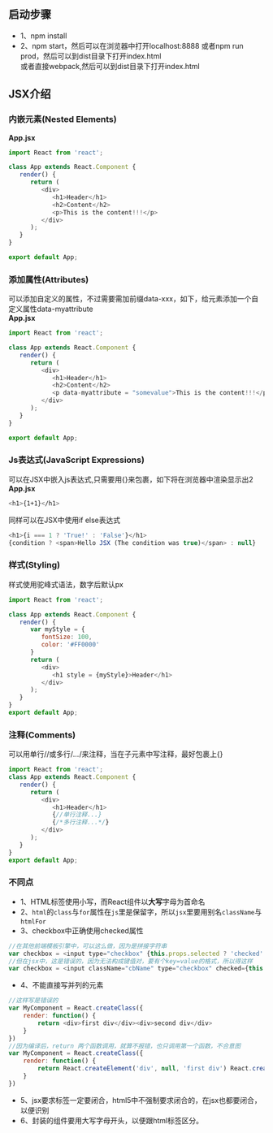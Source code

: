
## 启动步骤
* 1、npm install
* 2、npm start，然后可以在浏览器中打开localhost:8888
或者npm run prod，然后可以到dist目录下打开index.html <br/>
或者直接webpack,然后可以到dist目录下打开index.html

## JSX介绍

### 内嵌元素(Nested Elements)
**App.jsx**
```javascript
import React from 'react';

class App extends React.Component {
   render() {
      return (
         <div>
            <h1>Header</h1>
            <h2>Content</h2>
            <p>This is the content!!!</p>
         </div>
      );
   }
}

export default App;
```
### 添加属性(Attributes)
可以添加自定义的属性，不过需要需加前缀data-xxx，如下，给元素添加一个自定义属性data-myattribute <br/>
**App.jsx**
```javascript
import React from 'react';

class App extends React.Component {
   render() {
      return (
         <div>
            <h1>Header</h1>
            <h2>Content</h2>
            <p data-myattribute = "somevalue">This is the content!!!</p>
         </div>
      );
   }
}

export default App;
```
### Js表达式(JavaScript Expressions)
可以在JSX中嵌入js表达式,只需要用{}来包裹，如下将在浏览器中渲染显示出2  <br/>
**App.jsx**
```bash
<h1>{1+1}</h1>
```
同样可以在JSX中使用if else表达式
```javascript
<h1>{i === 1 ? 'True!' : 'False'}</h1>
{condition ? <span>Hello JSX (The condition was true)</span> : null}
```
### 样式(Styling)
样式使用驼峰式语法，数字后默认px
```javascript
import React from 'react';

class App extends React.Component {
   render() {
      var myStyle = {
         fontSize: 100,
         color: '#FF0000'
      }
      return (
         <div>
            <h1 style = {myStyle}>Header</h1>
         </div>
      );
   }
}
export default App;
```
### 注释(Comments)
可以用单行//或多行/*...*/来注释，当在子元素中写注释，最好包裹上{}

```javascript
import React from 'react';
class App extends React.Component {
   render() {
      return (
         <div>
            <h1>Header</h1>
            {//单行注释...}
            {/*多行注释...*/}
         </div>
      );
   }
}
export default App;
```

### 不同点

* 1、HTML标签使用小写，而React组件以**大写**字母为首命名
* 2、`html`的`class`与`for`属性在`js`里是保留字，所以`jsx`里要用别名`className`与`htmlFor`
* 3、checkbox中正确使用checked属性
```javascript
//在其他前端模板引擎中，可以这么做，因为是拼接字符串
var checkbox = <input type="checkbox" {this.props.selected ? 'checked' : ''} />
//但在jsx中，这是错误的，因为无法构成键值对，要有个key=value的格式，所以得这样
var checkbox = <input className="cbName" type="checkbox" checked={this.props.selected} />
```
* 4、不能直接写并列的元素
```javascript
//这样写是错误的
var MyComponent = React.createClass({
    render: function() {
        return <div>first div</div><div>second div</div>
    }
})
//因为编译后，return 两个函数调用，就算不报错，也只调用第一个函数，不合意图
var MyComponent = React.createClass({
    render: function() {
        return React.createElement('div', null, 'first div') React.createElement('div', null, 'second div')
    }
})
```
* 5、jsx要求标签一定要闭合，html5中不强制要求闭合的，在jsx也都要闭合，以便识别
* 6、封装的组件要用大写字母开头，以便跟html标签区分。
